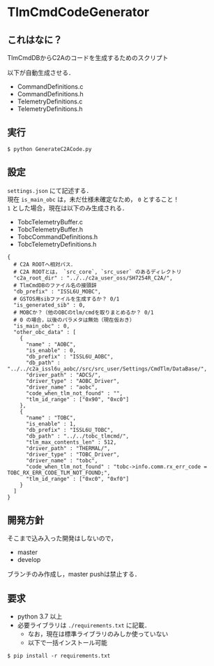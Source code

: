 # TlmCmdCodeGenerator
## これはなに？
TlmCmdDBからC2Aのコードを生成するためのスクリプト

以下が自動生成させる．
- CommandDefinitions.c
- CommandDefinitions.h
- TelemetryDefinitions.c
- TelemetryDefinitions.h

## 実行
```
$ python GenerateC2ACode.py
```

## 設定
`settings.json` にて記述する．  
現在 `is_main_obc` は，未だ仕様未確定なため， `0` とすること！  
`1` とした場合，現在は以下のみ生成される．
- TobcTelemetryBuffer.c
- TobcTelemetryBuffer.h
- TobcCommandDefinitions.h
- TobcTelemetryDefinitions.h

```
{
  # C2A ROOTへ相対パス．
  # C2A ROOTとは， `src_core`, `src_user` のあるディレクトリ
  "c2a_root_dir" : "../../c2a_user_oss/SH7254R_C2A/",
  # TlmCmdDBのファイル名の接頭辞
  "db_prefix" : "ISSL6U_MOBC",
  # GSTOS用sibファイルを生成するか？ 0/1
  "is_generated_sib" : 0,
  # MOBCか？（他のOBCのtlm/cmdを取りまとめるか？ 0/1
  # 0 の場合，以後のパラメタは無効（現在仮おき）
  "is_main_obc" : 0,
  "other_obc_data" : [
    {
      "name" : "AOBC",
      "is_enable" : 0,
      "db_prefix" : "ISSL6U_AOBC",
      "db_path" : "../../c2a_issl6u_aobc//src/src_user/Settings/CmdTlm/DataBase/",
      "driver_path" : "ADCS/",
      "driver_type" : "AOBC_Driver",
      "driver_name" : "aobc",
      "code_when_tlm_not_found" : "",
      "tlm_id_range" : ["0x90", "0xc0"]
    },
    {
      "name" : "TOBC",
      "is_enable" : 1,
      "db_prefix" : "ISSL6U_TOBC",
      "db_path" : "../../tobc_tlmcmd/",
      "tlm_max_contents_len" : 512,
      "driver_path" : "THERMAL/",
      "driver_type" : "TOBC_Driver",
      "driver_name" : "tobc",
      "code_when_tlm_not_found" : "tobc->info.comm.rx_err_code = TOBC_RX_ERR_CODE_TLM_NOT_FOUND;",
      "tlm_id_range" : ["0xc0", "0xf0"]
    }
  ]
}
```


## 開発方針
そこまで込み入った開発はしないので，

- master
- develop

ブランチのみ作成し，master pushは禁止する．


## 要求
- python 3.7 以上
- 必要ライブラリは `./requirements.txt` に記載．
	- なお，現在は標準ライブラリのみしか使っていない
	- 以下で一括インストール可能
```
$ pip install -r requirements.txt
```
